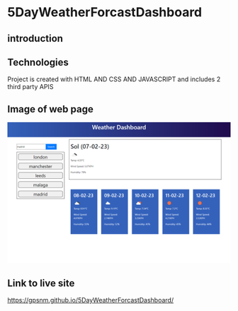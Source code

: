 # 5DayWeatherForcastDashboard

## introduction
 
## Technologies
Project is created with HTML AND CSS AND JAVASCRIPT and includes 2 third party APIS

## Image of web page
<img src="./assets/images/127.0.0.1_5500__.png" alt="" />

## Link to live site

https://gpsnm.github.io/5DayWeatherForcastDashboard/


